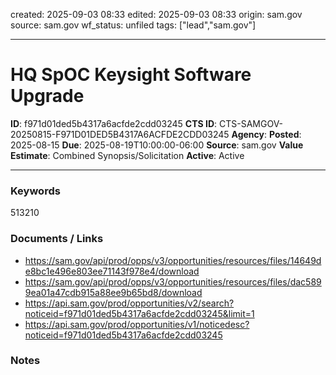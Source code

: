 created: 2025-09-03 08:33
edited: 2025-09-03 08:33
origin: sam.gov
source: sam.gov
wf_status: unfiled
tags: ["lead","sam.gov"]

---

# HQ SpOC Keysight Software Upgrade

**ID**: f971d01ded5b4317a6acfde2cdd03245
**CTS ID**: CTS-SAMGOV-20250815-F971D01DED5B4317A6ACFDE2CDD03245
**Agency**: 
**Posted**: 2025-08-15
**Due**: 2025-08-19T10:00:00-06:00
**Source**: sam.gov
**Value Estimate**: Combined Synopsis/Solicitation
**Active**: Active

---

### Keywords
513210

### Documents / Links
- <https://sam.gov/api/prod/opps/v3/opportunities/resources/files/14649de8bc1e496e803ee71143f978e4/download>
- <https://sam.gov/api/prod/opps/v3/opportunities/resources/files/dac5899ea01a47cdb915a88ee9b65bd8/download>
- <https://api.sam.gov/prod/opportunities/v2/search?noticeid=f971d01ded5b4317a6acfde2cdd03245&limit=1>
- <https://api.sam.gov/prod/opportunities/v1/noticedesc?noticeid=f971d01ded5b4317a6acfde2cdd03245>

### Notes

